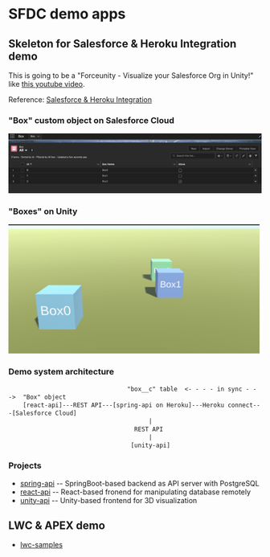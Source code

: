 # SFDC demo apps

## Skeleton for Salesforce & Heroku Integration demo

This is going to be a "Forceunity - Visualize your Salesforce Org in Unity!" like [this youtube video](https://youtu.be/eb3GgM1o_8I).

Reference: [Salesforce & Heroku Integration](https://trailhead.salesforce.com/en/content/learn/modules/salesforce_heroku_integration)

### "Box" custom object on Salesforce Cloud

<img src="./doc/BoxListView.png" width=900>

### "Boxes" on Unity

<img src="./doc/BoxesOnUnity.png" width=500>

### Demo system architecture

```
                                 "box__c" table  <- - - - in sync - - ->  "Box" object
    [react-api]---REST API---[spring-api on Heroku]---Heroku connect---[Salesforce Cloud]
                                       |
                                   REST API
                                       |
                                  [unity-api]
```

### Projects

- [spring-api](https://github.com/araobp/spring-api) -- SpringBoot-based backend as API server with PostgreSQL
- [react-api](https://github.com/araobp/react-api) -- React-based fronend for manipulating database remotely
- [unity-api](https://github.com/araobp/unity-api) -- Unity-based frontend for 3D visualization

## LWC & APEX demo

- [lwc-samples](https://github.com/araobp/lwc-samples)

